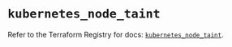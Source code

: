 # `kubernetes_node_taint`

Refer to the Terraform Registry for docs: [`kubernetes_node_taint`](https://registry.terraform.io/providers/hashicorp/kubernetes/2.35.0/docs/resources/node_taint).
